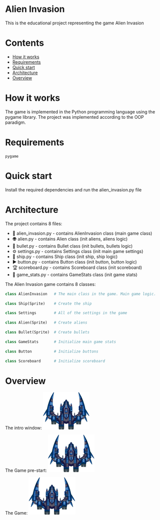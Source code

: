 # Alien Invasion
This is the educational project representing the game Alien Invasion

# Contents
- [How it works](#how-it-works)
- [Requirements](#requirements)
- [Quick start](#quick-start)
- [Architecture](#architecture)
- [Overview](#overview)

# How it works
The game is implemented in the Python programming language using the pygame library. The project was implemented according to the OOP paradigm.

# Requirements
```
pygame
```

# Quick start
Install the required dependencies and run the alien_invasion.py file

# Architecture
The project contains 8 files:
* 👾 alien_invasion.py - contains AlienInvasion class (main game class)
* 👽 alien.py - contains Alien class (init aliens, aliens logic)
* 🔫 bullet.py - contains Bullet class (init bullets, bullets logic)
* ⚙️ settings.py - contains Settings class (init main game settings)
* 🚀 ship.py - contains Ship class (init ship, ship logic)
* ▶️ button.py - contains Button class (init button, button logic) 
* 🏆 scoreboard.py - contains Scoreboard class (init scoreboard)
* 📶 game_stats.py - contains GameStats class (init game stats)

The Alien Invasion game contains 8 classes:
```python
class AlienInvasion   # The main class in the game. Main game logic.
```
```python
class Ship(Sprite)    # Create the ship
```
```python
class Settings        # All of the settings in the game
```
```python
class Alien(Sprite)   # Create aliens
```
```python
class Bullet(Sprite)  # Create bullets
```
```python
class GameStats       # Initialize main game stats
```
```python
class Button          # Initialize buttons
```
```python
class Scoreboard      # Initialize scoreboard
```

# Overview

The intro window:
![Intro](https://github.com/xmzboy/Alien-Invasion/blob/main/readme_images/intro.PNG)

The Game pre-start:
![PreStartGame](https://github.com/xmzboy/Alien-Invasion/blob/main/readme_images/pre_start.PNG)

The Game:
![Game](https://github.com/xmzboy/Alien-Invasion/blob/main/readme_images/game.PNG)

